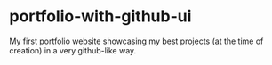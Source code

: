 # portfolio-with-github-ui
My first portfolio website showcasing my best projects (at the time of creation) in a very github-like way.
